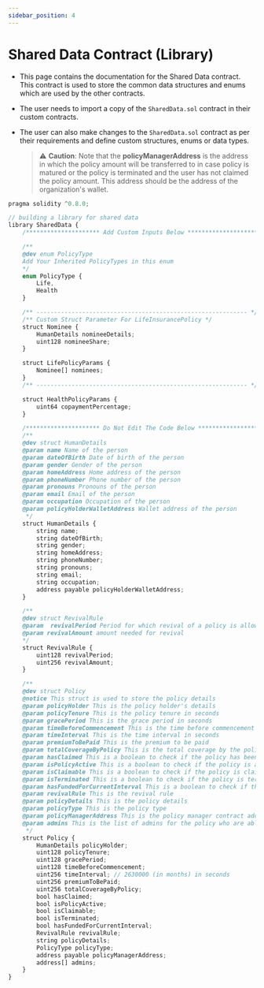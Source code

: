 ```yaml
---
sidebar_position: 4
---
```


# Shared Data Contract (Library)

- This page contains the documentation for the Shared Data contract. This contract is used to store the common data structures and enums which are used by the other contracts.

- The user needs to import a copy of the `SharedData.sol` contract in their custom contracts.

- The user can also make changes to the `SharedData.sol` contract as per their requirements and define custom structures, enums or data types.

  > :warning: **Caution**: Note that the **policyManagerAddress** is the address in which the policy amount will be transferred to in case policy is matured or the policy is terminated and the user has not claimed the policy amount. This address should be the address of the organization's wallet.

```js //SPDX-License-Identifier: MIT
pragma solidity ^0.8.0;

// building a library for shared data
library SharedData {
    /********************* Add Custom Inputs Below *********************/

    /**
    @dev enum PolicyType
    Add Your Inherited PolicyTypes in this enum
    */
    enum PolicyType {
        Life,
        Health
    }

    /** ------------------------------------------------------------ */
    /** Custom Struct Parameter For LifeInsurancePolicy */
    struct Nominee {
        HumanDetails nomineeDetails;
        uint128 nomineeShare;
    }

    struct LifePolicyParams {
        Nominee[] nominees;
    }
    /** ------------------------------------------------------------ */

    struct HealthPolicyParams {
        uint64 copaymentPercentage;
    }

    /********************* Do Not Edit The Code Below *********************/
    /**
    @dev struct HumanDetails
    @param name Name of the person
    @param dateOfBirth Date of birth of the person
    @param gender Gender of the person
    @param homeAddress Home address of the person
    @param phoneNumber Phone number of the person
    @param pronouns Pronouns of the person
    @param email Email of the person
    @param occupation Occupation of the person
    @param policyHolderWalletAddress Wallet address of the person
     */
    struct HumanDetails {
        string name;
        string dateOfBirth;
        string gender;
        string homeAddress;
        string phoneNumber;
        string pronouns;
        string email;
        string occupation;
        address payable policyHolderWalletAddress;
    }

    /**
    @dev struct RevivalRule
    @param  revivalPeriod Period for which revival of a policy is allowed in seconds
    @param revivalAmount amount needed for revival
    */
    struct RevivalRule {
        uint128 revivalPeriod;
        uint256 revivalAmount;
    }

    /**
    @dev struct Policy
    @notice This struct is used to store the policy details
    @param policyHolder This is the policy holder's details
    @param policyTenure This is the policy tenure in seconds
    @param gracePeriod This is the grace period in seconds
    @param timeBeforeCommencement This is the time before commencement in seconds
    @param timeInterval This is the time interval in seconds
    @param premiumToBePaid This is the premium to be paid
    @param totalCoverageByPolicy This is the total coverage by the policy
    @param hasClaimed This is a boolean to check if the policy has been claimed, should be set to true when policy is claimed
    @param isPolicyActive This is a boolean to check if the policy is active, different from terminated as inactive policies can be activated again
    @param isClaimable This is a boolean to check if the policy is claimable,
    @param isTerminated This is a boolean to check if the policy is terminated, once set to true, the policy is over, no way to recover it
    @param hasFundedForCurrentInterval This is a boolean to check if the policy has been funded for the current month
    @param revivalRule This is the revival rule
    @param policyDetails This is the policy details
    @param policyType This is the policy type
    @param policyManagerAddress This is the policy manager contract address
    @param admins This is the list of admins for the policy who are able to call certain functions
     */
    struct Policy {
        HumanDetails policyHolder;
        uint128 policyTenure;
        uint128 gracePeriod;
        uint128 timeBeforeCommencement;
        uint256 timeInterval; // 2630000 (in months) in seconds
        uint256 premiumToBePaid;
        uint256 totalCoverageByPolicy;
        bool hasClaimed;
        bool isPolicyActive;
        bool isClaimable;
        bool isTerminated;
        bool hasFundedForCurrentInterval;
        RevivalRule revivalRule;
        string policyDetails;
        PolicyType policyType;
        address payable policyManagerAddress;
        address[] admins;
    }
}
```
